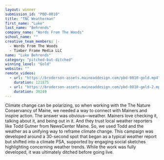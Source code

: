 ```yaml
---
layout: winner
submission_id: "PBD-0010"
title: "TNC Weatherman"
first_name: "Luke"
last_name: "Behrends"
company_name: "Words From The Woods"
school_name: ""
creative_team_members: |-
  - Words From The Woods
  - Timber Frame Media LLC
name: "Luke Behrends"
category: "pitched-but-ditched"
winning_level: "Gold"
website: ""
remote_videos:
  - url: "https://broderson-assets.maineaddesign.com/pbd-0010-gold.mp4"
    duration: 121875
  - url: "https://broderson-assets.maineaddesign.com/pbd-0010-gold-2.mp4"
    duration: 30249
---
```


Climate change can be polarizing, so when working with the The Nature Conservancy of Maine, we needed a way to connect with Mainers and inspire action. The answer was obvious—weather. Mainers love checking it, talking about it, and being out in it. And they trust local weather reporters like Todd Gutner from NewsCenter Maine. So, we used Todd and the weather as a unifying way to reframe climate change. This campaign was developed around a 30-second spot that began as a typical weather report but shifted into a climate PSA, supported by engaging social sketches highlighting concerning weather trends. While the work was fully developed, it was ultimately ditched before going live.
